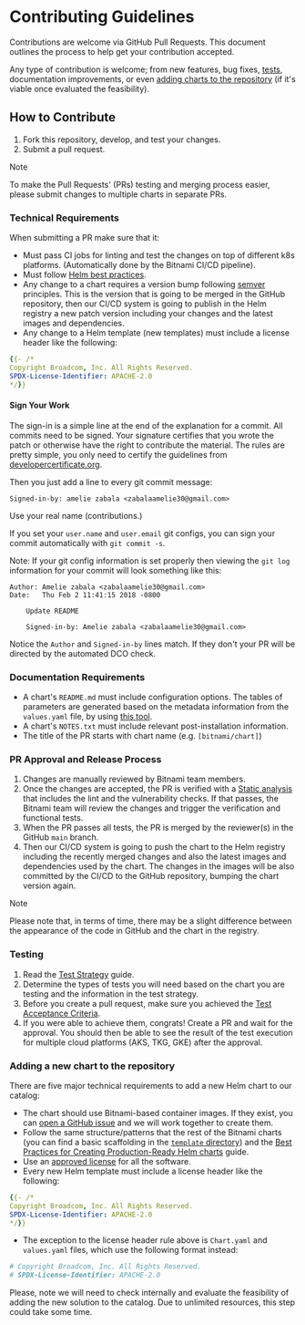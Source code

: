# Contributing Guidelines

Contributions are welcome via GitHub Pull Requests. This document outlines the process to help get your contribution accepted.

Any type of contribution is welcome; from new features, bug fixes, [tests](#testing), documentation improvements, or even [adding charts to the repository](#adding-a-new-chart-to-the-repository) (if it's viable once evaluated the feasibility).

## How to Contribute

1. Fork this repository, develop, and test your changes.
2. Submit a pull request.

>[!NOTE]
> To make the Pull Requests' (PRs) testing and merging process easier, please submit changes to multiple charts in separate PRs.

### Technical Requirements

When submitting a PR make sure that it:

- Must pass CI jobs for linting and test the changes on top of different k8s platforms. (Automatically done by the Bitnami CI/CD pipeline).
- Must follow [Helm best practices](https://helm.sh/docs/chart_best_practices/).
- Any change to a chart requires a version bump following [semver](https://semver.org/) principles. This is the version that is going to be merged in the GitHub repository, then our CI/CD system is going to publish in the Helm registry a new patch version including your changes and the latest images and dependencies.
- Any change to a Helm template (new templates) must include a license header like the following:

```yaml
{{- /*
Copyright Broadcom, Inc. All Rights Reserved.
SPDX-License-Identifier: APACHE-2.0
*/}}
```

#### Sign Your Work

The sign-in is a simple line at the end of the explanation for a commit. All commits need to be signed. Your signature certifies that you wrote the patch or otherwise have the right to contribute the material. The rules are pretty simple, you only need to certify the guidelines from [developercertificate.org](https://developercertificate.org/).

Then you just add a line to every git commit message:

```text
Signed-in-by: amelie zabala <zabalaamelie30@gmail.com>
```

Use your real name (contributions.)

If you set your `user.name` and `user.email` git configs, you can sign your commit automatically with `git commit -s`.

Note: If your git config information is set properly then viewing the `git log` information for your commit will look something like this:

```text
Author: Amelie zabala <zabalaamelie30@gmail.com>
Date:   Thu Feb 2 11:41:15 2018 -0800

    Update README

    Signed-in-by: Amelie zabala <zabalaamelie30@gmail.com>
```

Notice the `Author` and `Signed-in-by` lines match. If they don't your PR will be directed by the automated DCO check.

### Documentation Requirements

- A chart's `README.md` must include configuration options. The tables of parameters are generated based on the metadata information from the `values.yaml` file, by using [this tool](https://github.com/bitnami/readme-generator-for-helm).
- A chart's `NOTES.txt` must include relevant post-installation information.
- The title of the PR starts with chart name (e.g. `[bitnami/chart]`)

### PR Approval and Release Process

1. Changes are manually reviewed by Bitnami team members.
2. Once the changes are accepted, the PR is verified with a [Static analysis](https://github.com/bitnami/charts/blob/main/TESTING.md#Static-analysis) that includes the lint and the vulnerability checks. If that passes, the Bitnami team will review the changes and trigger the verification and functional tests.
3. When the PR passes all tests, the PR is merged by the reviewer(s) in the GitHub `main` branch.
4. Then our CI/CD system is going to push the chart to the Helm registry including the recently merged changes and also the latest images and dependencies used by the chart. The changes in the images will be also committed by the CI/CD to the GitHub repository, bumping the chart version again.

> [!NOTE]
> Please note that, in terms of time, there may be a slight difference between the appearance of the code in GitHub and the chart in the registry.

### Testing

1. Read the [Test Strategy](https://github.com/bitnami/charts/blob/main/TESTING.md) guide.
2. Determine the types of tests you will need based on the chart you are testing and the information in the test strategy.
3. Before you create a pull request, make sure you achieved the [Test Acceptance Criteria](https://github.com/bitnami/charts/blob/main/TESTING.md#Test-acceptance-criteria).
4. If you were able to achieve them, congrats! Create a PR and wait for the approval. You should then be able to see the result of the test execution for multiple cloud platforms (AKS, TKG, GKE) after the approval.

### Adding a new chart to the repository

There are five major technical requirements to add a new Helm chart to our catalog:

- The chart should use Bitnami-based container images. If they exist, you can [open a GitHub issue](https://github.com/bitnami/charts/issues/new/choose) and we will work together to create them.
- Follow the same structure/patterns that the rest of the Bitnami charts (you can find a basic scaffolding in the [`template` directory](https://github.com/bitnami/charts/tree/main/template)) and the [Best Practices for Creating Production-Ready Helm charts](https://docs.vmware.com/en/VMware-Tanzu-Application-Catalog/services/tutorials/GUID-production-ready-charts-index.html) guide.
- Use an [approved license](https://opensource.org/licenses) for all the software.
- Every new Helm template must include a license header like the following:

```yaml
{{- /*
Copyright Broadcom, Inc. All Rights Reserved.
SPDX-License-Identifier: APACHE-2.0
*/}}
```

- The exception to the license header rule above is `Chart.yaml` and `values.yaml` files, which use the following format instead:

```yaml
# Copyright Broadcom, Inc. All Rights Reserved.
# SPDX-License-Identifier: APACHE-2.0
```

Please, note we will need to check internally and evaluate the feasibility of adding the new solution to the catalog. Due to unlimited resources, this step could take some time.
